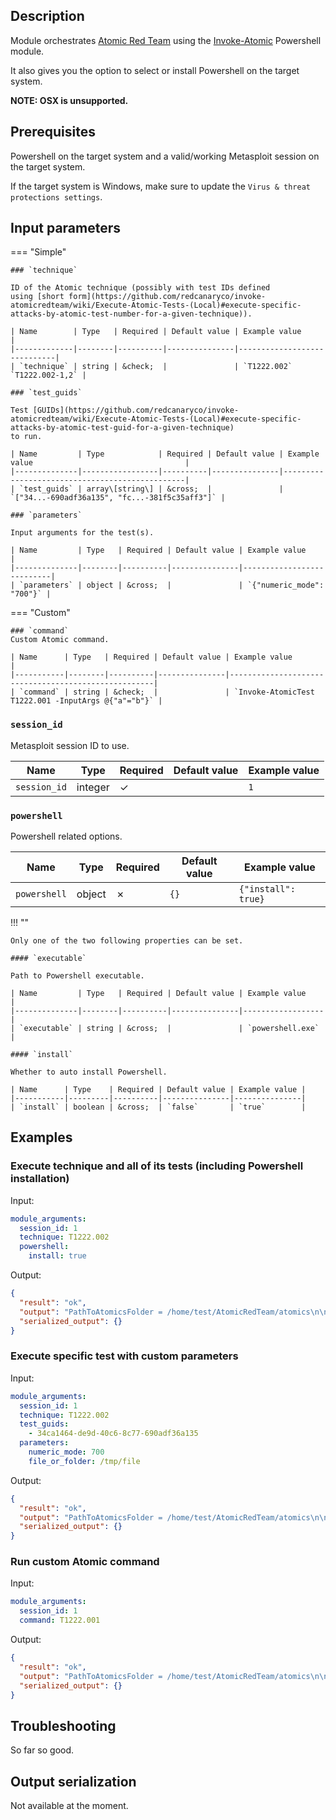## Description
Module orchestrates [Atomic Red Team](https://github.com/redcanaryco/atomic-red-team) using the [Invoke-Atomic](https://github.com/redcanaryco/invoke-atomicredteam) Powershell module.

It also gives you the option to select or install Powershell on the target system.

**NOTE: OSX is unsupported.**

## Prerequisites
Powershell on the target system and a valid/working Metasploit session on the target system.

If the target system is Windows, make sure to update the `Virus & threat protections settings`.

## Input parameters

=== "Simple"

    ### `technique`
    
    ID of the Atomic technique (possibly with test IDs defined
    using [short form](https://github.com/redcanaryco/invoke-atomicredteam/wiki/Execute-Atomic-Tests-(Local)#execute-specific-attacks-by-atomic-test-number-for-a-given-technique)).
    
    | Name        | Type   | Required | Default value | Example value               |
    |-------------|--------|----------|---------------|-----------------------------|
    | `technique` | string | &check;  |               | `T1222.002` `T1222.002-1,2` |
    
    ### `test_guids`
    
    Test [GUIDs](https://github.com/redcanaryco/invoke-atomicredteam/wiki/Execute-Atomic-Tests-(Local)#execute-specific-attacks-by-atomic-test-guid-for-a-given-technique)
    to run.
    
    | Name         | Type            | Required | Default value | Example value                                  |
    |--------------|-----------------|----------|---------------|------------------------------------------------|
    | `test_guids` | array\[string\] | &cross;  |               | `["34...-690adf36a135", "fc...-381f5c35aff3"]` |
    
    ### `parameters`
    
    Input arguments for the test(s).
    
    | Name         | Type   | Required | Default value | Example value             |
    |--------------|--------|----------|---------------|---------------------------|
    | `parameters` | object | &cross;  |               | `{"numeric_mode": "700"}` |

=== "Custom"

    ### `command`
    Custom Atomic command.

    | Name      | Type   | Required | Default value | Example value                                       |
    |-----------|--------|----------|---------------|-----------------------------------------------------|
    | `command` | string | &check;  |               | `Invoke-AtomicTest T1222.001 -InputArgs @{"a"="b"}` |

### `session_id`

Metasploit session ID to use.

| Name         | Type    | Required | Default value | Example value |
|--------------|---------|----------|---------------|---------------|
| `session_id` | integer | &check;  |               | `1`           |

### `powershell`

Powershell related options.

| Name         | Type   | Required | Default value | Example value       |
|--------------|--------|----------|---------------|---------------------|
| `powershell` | object | &cross;  | `{}`          | `{"install": true}` |

!!! ""

    Only one of the two following properties can be set.

    #### `executable`
    
    Path to Powershell executable.
    
    | Name         | Type   | Required | Default value | Example value    |
    |--------------|--------|----------|---------------|------------------|
    | `executable` | string | &cross;  |               | `powershell.exe` |
    
    #### `install`
    
    Whether to auto install Powershell.
    
    | Name      | Type    | Required | Default value | Example value |
    |-----------|---------|----------|---------------|---------------|
    | `install` | boolean | &cross;  | `false`       | `true`        |

## Examples

### Execute technique and all of its tests (including Powershell installation)

Input:
```yaml
module_arguments:
  session_id: 1
  technique: T1222.002
  powershell:
    install: true
```

Output:

```json
{
  "result": "ok",
  "output": "PathToAtomicsFolder = /home/test/AtomicRedTeam/atomics\n\nExecuting test: T1222.002-1 chmod - Change file or folder mode (numeric mode)\nchmod: cannot access '/tmp/AtomicRedTeam/atomics/T1222.002': No such file or directory\nExit code: 1\nDone executing test: T1222.002-1 chmod - Change file or folder mode (numeric mode)\n", 
  "serialized_output": {}
}
```

### Execute specific test with custom parameters

Input:
```yaml
module_arguments:
  session_id: 1
  technique: T1222.002
  test_guids: 
    - 34ca1464-de9d-40c6-8c77-690adf36a135
  parameters:
    numeric_mode: 700
    file_or_folder: /tmp/file
```

Output:

```json
{
  "result": "ok",
  "output": "PathToAtomicsFolder = /home/test/AtomicRedTeam/atomics\n\nExecuting test: T1222.002-1 chmod - Change file or folder mode (numeric mode)\nchmod: cannot access '/tmp/AtomicRedTeam/atomics/T1222.002': No such file or directory\nExit code: 1\nDone executing test: T1222.002-1 chmod - Change file or folder mode (numeric mode)\n", 
  "serialized_output": {}
}
```

### Run custom Atomic command

Input:
```yaml
module_arguments:
  session_id: 1
  command: T1222.001
```

Output:

```json
{
  "result": "ok",
  "output": "PathToAtomicsFolder = /home/test/AtomicRedTeam/atomics\n\nExecuting test: T1222.002-1 chmod - Change file or folder mode (numeric mode)\nchmod: cannot access '/tmp/AtomicRedTeam/atomics/T1222.002': No such file or directory\nExit code: 1\nDone executing test: T1222.002-1 chmod - Change file or folder mode (numeric mode)\n", 
  "serialized_output": {}
}
```

## Troubleshooting
So far so good.

## Output serialization
Not available at the moment.
